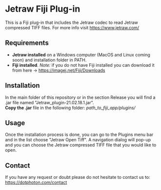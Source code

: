 # Jetraw Fiji Plug-in 
This is a Fiji plug-in that includes the Jetraw codec to read Jetraw compressed TIFF files. For more info visit
https://www.jetraw.com/

## Requirements
- **Jetraw installed** on a Windows computer (MacOS and Linux coming soon) and installation folder in PATH.
- **Fiji installed**.
*Note:* if you do not have Fiji installed you can download it from here -> https://imagej.net/Fiji/Downloads

## Installation
In the main folder of this repository or in the section Release you will find a .jar file named "Jetraw_plugin-21.02.18.1.jar".  
**Copy the .jar** file in the following folder:
*path_to_fiji_app/plugins/*

## Usage
Once the installation process is done, you can go to the Plugins menu bar and in the list choose "Jetraw Open Tiff". 
A navigation dialog will pop-up and you can choose the Jetraw compressed TIFF file that you would like to open. 

## Contact
If you have any request or doubt please do not hesitate to contact us to:
https://dotphoton.com/contact